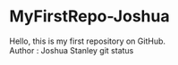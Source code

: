 # MyFirstRepo-Joshua
Hello, this is my first repository on GitHub. 
<br>
Author : Joshua Stanley
git status
